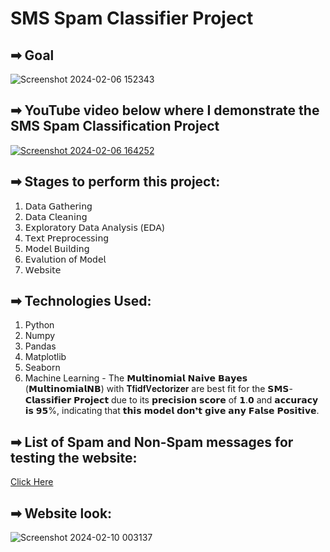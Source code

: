 # SMS Spam Classifier Project

## ➡ Goal 

![Screenshot 2024-02-06 152343](https://github.com/Saquibtechlotraining/image-added-readme/assets/91885135/db93e350-38eb-454b-a4d6-f1ed4c925302)

## ➡ YouTube video below where I demonstrate the SMS Spam Classification Project
[![Screenshot 2024-02-06 164252](https://github.com/Saquibtechlotraining/image-added-readme/assets/91885135/b4f07fee-7513-43f8-8215-364d39d190fb)](https://youtu.be/L8kQ1TywfcY?si=JyDq4p5LaAGqVSCc)


## ➡ Stages to perform this project:
1. 𝖣𝖺𝗍𝖺 𝖦𝖺𝗍𝗁𝖾𝗋𝗂𝗇𝗀
2. 𝖣𝖺𝗍𝖺 𝖢𝗅𝖾𝖺𝗇𝗂𝗇𝗀
3. 𝖤𝗑𝗉𝗅𝗈𝗋𝖺𝗍𝗈𝗋𝗒 𝖣𝖺𝗍𝖺 𝖠𝗇𝖺𝗅𝗒𝗌𝗂𝗌 (𝖤𝖣𝖠)
4. 𝖳𝖾𝗑𝗍 𝖯𝗋𝖾𝗉𝗋𝗈𝖼𝖾𝗌𝗌𝗂𝗇𝗀
5. 𝖬𝗈𝖽𝖾𝗅 𝖡𝗎𝗂𝗅𝖽𝗂𝗇𝗀
6. 𝖤𝗏𝖺𝗅𝗎𝗍𝗂𝗈𝗇 𝗈𝖿 𝖬𝗈𝖽𝖾𝗅
7. 𝖶𝖾𝖻𝗌𝗂𝗍𝖾

## ➡ Technologies Used:
1. Python
2. Numpy
3. Pandas
4. Matplotlib
5. Seaborn
6. Machine Learning - The 𝗠𝘂𝗹𝘁𝗶𝗻𝗼𝗺𝗶𝗮𝗹 𝗡𝗮𝗶𝘃𝗲 𝗕𝗮𝘆𝗲𝘀 (𝗠𝘂𝗹𝘁𝗶𝗻𝗼𝗺𝗶𝗮𝗹𝗡𝗕) with 𝐓𝐟𝐢𝐝𝐟𝐕𝐞𝐜𝐭𝐨𝐫𝐢𝐳𝐞𝐫 are best fit for the 𝗦𝗠𝗦-𝗖𝗹𝗮𝘀𝘀𝗶𝗳𝗶𝗲𝗿 𝗣𝗿𝗼𝗷𝗲𝗰𝘁 due to its 𝗽𝗿𝗲𝗰𝗶𝘀𝗶𝗼𝗻 𝘀𝗰𝗼𝗿𝗲 of 𝟭.𝟬 and 𝗮𝗰𝗰𝘂𝗿𝗮𝗰𝘆 𝗶𝘀 𝟵𝟱%, indicating that 𝘁𝗵𝗶𝘀 𝗺𝗼𝗱𝗲𝗹 𝗱𝗼𝗻❜𝘁 𝗴𝗶𝘃𝗲 𝗮𝗻𝘆 𝗙𝗮𝗹𝘀𝗲 𝗣𝗼𝘀𝗶𝘁𝗶𝘃𝗲.

## ➡ List of Spam and Non-Spam messages for testing the website:
[Click Here](https://github.com/Saquibtechlotraining/Bharat_Intern_Internship_Projects/blob/main/SMS_Classifier_Project/List%20of%20Spam%20and%20Not%20Spam%20messages%20for%20testing.txt)

## ➡ Website look:

![Screenshot 2024-02-10 003137](https://github.com/Saquibtechlotraining/image-added-readme/assets/91885135/931b1d19-53c5-4c05-98c8-5367bbf7efe9)






